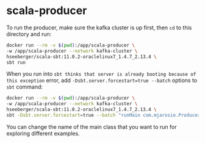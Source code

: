 # scala-producer

To run the producer, make sure the kafka cluster is up first,
then `cd` to this directory and run:

```bash
docker run --rm -v $(pwd):/app/scala-producer \
-w /app/scala-producer --network kafka-cluster \
hseeberger/scala-sbt:11.0.2-oraclelinux7_1.4.7_2.13.4 \
sbt run
```

When you run into `sbt thinks that server is already booting because of this exception` error,
add `-Dsbt.server.forcestart=true --batch` options to `sbt` command:

```bash
docker run --rm -v $(pwd):/app/scala-producer \
-w /app/scala-producer --network kafka-cluster \
hseeberger/scala-sbt:11.0.2-oraclelinux7_1.4.7_2.13.4 \
sbt -Dsbt.server.forcestart=true --batch "runMain com.mjarosie.ProducerDemo"
```

You can change the name of the main class that you want to run for exploring different examples.
